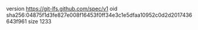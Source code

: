 version https://git-lfs.github.com/spec/v1
oid sha256:04875f1d3fe827e008f16453f0ff34e3c1e5dfaa10952c0d2d2017436643f961
size 1233
